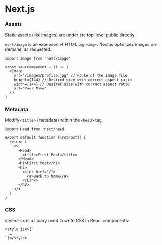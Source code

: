 # Next.js

### Assets
Static assets (like images) are under the top-level public directly. 

`next/image` is an extension of HTML tag `<img>`. Next.js optimizes images on-demand, as requested. 

```
import Image from 'next/image'

const YourComponent = () => (
  <Image
    src="/images/profile.jpg" // Route of the image file
    height={144} // Desired size with correct aspect ratio
    width={144} // Desired size with correct aspect ratio
    alt="Your Name"
  />
)
```

### Metadata
Modify `<title>` (metadata) within the `<head>` tag. 

```
import Head from 'next/head'

export default function FirstPost() {
  return (
    <>
      <Head>
        <title>First Post</title>
      </Head>
      <h1>First Post</h1>
      <h2>
        <Link href="/">
          <a>Back to home</a>
        </Link>
      </h2>
    </>
  )
}
```

### CSS
styled-jsx is a library used to write CSS in React components: 
```
<style jsx>{`
  …
`}</style>
```

